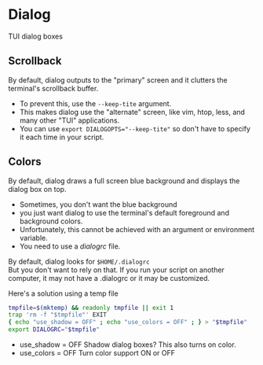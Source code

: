 # Dialog
TUI dialog boxes

## Scrollback
By default, dialog outputs to the "primary" screen and it clutters the terminal's scrollback buffer.

- To prevent this, use the `--keep-tite` argument. 
- This makes dialog use the "alternate" screen, like vim, htop, less, and many other "TUI" applications.
- You can use `export DIALOGOPTS="--keep-tite"` so don't have to specify it each time in your script.

## Colors
By default, dialog draws a full screen blue background and displays the dialog box on top.
- Sometimes, you don't want the blue background
- you just want dialog to use the terminal's default foreground and background colors.
- Unfortunately, this cannot be achieved with an argument or environment variable.
- You need to use a _dialogrc_ file. 

By default, dialog looks for `$HOME/.dialogrc`  
But you don't want to rely on that. If you run your script on another computer, it may not have a .dialogrc or it may be customized.

Here's a solution using a temp file
``` bash
tmpfile=$(mktemp) && readonly tmpfile || exit 1
trap 'rm -f "$tmpfile"' EXIT
{ echo "use_shadow = OFF" ; echo "use_colors = OFF" ; } > "$tmpfile"
export DIALOGRC="$tmpfile"
```

- use_shadow = OFF    Shadow dialog boxes? This also turns on color.
- use_colors = OFF    Turn color support ON or OFF
